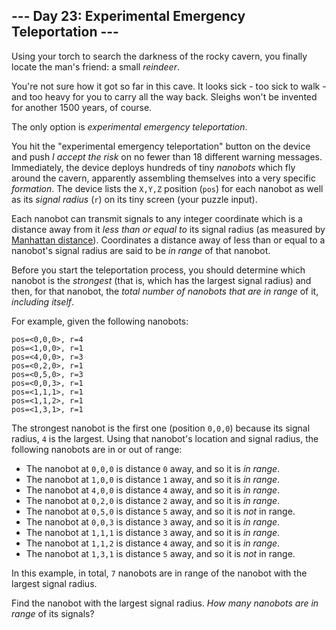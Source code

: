 --- Day 23: Experimental Emergency Teleportation ---
----------------------------------------------------

Using your torch to search the darkness of the rocky cavern, you finally
locate the man's friend: a small *reindeer*.

You're not sure how it got so far in this cave. It looks sick - too sick
to walk - and too heavy for you to carry all the way back. Sleighs won't
be invented for another 1500 years, of course.

The only option is *experimental emergency teleportation*.

You hit the "experimental emergency teleportation" button on the device
and push *I accept the risk* on no fewer than 18 different warning
messages. Immediately, the device deploys hundreds of tiny *nanobots*
which fly around the cavern, apparently assembling themselves into a
very specific *formation*. The device lists the `X,Y,Z` position (`pos`)
for each nanobot as well as its *signal radius* (`r`) on its tiny screen
(your puzzle input).

Each nanobot can transmit signals to any integer coordinate which is a
distance away from it *less than or equal to* its signal radius (as
measured by [Manhattan
distance](https://en.wikipedia.org/wiki/Taxicab_geometry)). Coordinates
a distance away of less than or equal to a nanobot's signal radius are
said to be *in range* of that nanobot.

Before you start the teleportation process, you should determine which
nanobot is the *strongest* (that is, which has the largest signal
radius) and then, for that nanobot, the *total number of nanobots that
are in range* of it, *including itself*.

For example, given the following nanobots:

    pos=<0,0,0>, r=4
    pos=<1,0,0>, r=1
    pos=<4,0,0>, r=3
    pos=<0,2,0>, r=1
    pos=<0,5,0>, r=3
    pos=<0,0,3>, r=1
    pos=<1,1,1>, r=1
    pos=<1,1,2>, r=1
    pos=<1,3,1>, r=1

The strongest nanobot is the first one (position `0,0,0`) because its
signal radius, `4` is the largest. Using that nanobot's location and
signal radius, the following nanobots are in or out of range:

-   The nanobot at `0,0,0` is distance `0` away, and so it is *in
    range*.
-   The nanobot at `1,0,0` is distance `1` away, and so it is *in
    range*.
-   The nanobot at `4,0,0` is distance `4` away, and so it is *in
    range*.
-   The nanobot at `0,2,0` is distance `2` away, and so it is *in
    range*.
-   The nanobot at `0,5,0` is distance `5` away, and so it is *not* in
    range.
-   The nanobot at `0,0,3` is distance `3` away, and so it is *in
    range*.
-   The nanobot at `1,1,1` is distance `3` away, and so it is *in
    range*.
-   The nanobot at `1,1,2` is distance `4` away, and so it is *in
    range*.
-   The nanobot at `1,3,1` is distance `5` away, and so it is *not* in
    range.

In this example, in total, `7` nanobots are in range of the nanobot with
the largest signal radius.

Find the nanobot with the largest signal radius. *How many nanobots are
in range* of its signals?

